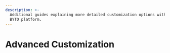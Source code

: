 ```yaml
---
description: >-
  Additional guides explaining more detailed customization options within the
  BYTO platform.
---
```


# Advanced Customization

